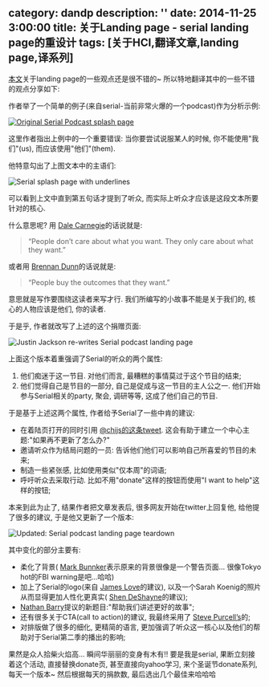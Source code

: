 category: dandp
description: ''
date: 2014-11-25 3:00:00
title: 关于Landing page - serial landing page的重设计
tags: [关于HCI,翻译文章,landing page,译系列]
---

<p><a href="http://justinjackson.ca/serial/">本文</a>关于landing page的一些观点还是很不错的~ 所以特地翻译其中的一些不错的观点分享如下:</p>

<p>作者举了一个简单的例子(来自serial-当前非常火爆的一个podcast)作为分析示例:</p>

<p><a href="http://serialpodcast.org/"><img src="http://justinjackson.ca/wp-content/uploads/2014/11/original-1-1024x532.png" alt="Original Serial Podcast splash page" title=""></a></p>

<p>这里作者指出上例中的一个重要错误: 当你要尝试说服某人的时候, 你不能使用"我们"(us), 而应该使用"他们"(them).</p>
<!--more-->


<p>他特意勾出了上图文本中的主语们:</p>

<p><img src="http://justinjackson.ca/wp-content/uploads/2014/11/original-corrections-1024x532.png" alt="Serial splash page with underlines" title=""></p>

<p>可以看到上文中直到第五句话才提到了听众, 而实际上听众才应该是这段文本所要针对的核心.</p>

<p>什么意思呢? 用
 <a href="https://www.goodreads.com/work/quotes/2370171-how-to-win-friends-and-influence-people">Dale Carnegie</a>的话说就是:</p>

<blockquote>
  <p>“People don’t care about what you want. They only care about what they want.”</p>
</blockquote>

<p>或者用 <a href="http://productpeople.tv/2013/01/30/ep11-brennan-dunn-part1/">Brennan Dunn</a>的话说就是:</p>

<blockquote>
  <p>“People buy the outcomes that they want.”</p>
</blockquote>

<p>意思就是写作要围绕这读者来写才行. 我们所编写的小故事不能是关于我们的, 核心的人物应该是他们, 你的读者.</p>

<p>于是乎, 作者就改写了上述的这个捐赠页面:</p>

<p><img src="http://justinjackson.ca/wp-content/uploads/2014/11/re-write-1024x694.png" alt="Justin Jackson re-writes Serial podcast landing page" title=""></p>

<p>上面这个版本着重强调了Serial的听众的两个属性:</p>

<ol>
<li>他们痴迷于这一节目. 对他们而言, 最糟糕的事情莫过于这个节目的结束;</li>
<li>他们觉得自己是节目的一部分, 自己是促成与这一节目的主人公之一. 他们开始参与Serial相关的party, 聚会, 调研等等, 这成了他们自己的节目.</li>
</ol>

<p>于是基于上述这两个属性, 作者给予Serial了一些中肯的建议: </p>

<ul>
<li>在着陆页打开的同时引用 <a href="https://twitter.com/chijs/status/536340442309070848">@chijs的这条tweet</a>. 这会有助于建立一个中心主题:"如果再不更新了怎么办?"</li>
<li>邀请听众作为结局问题的一员: 告诉他们他们可以影响自己所喜爱的节目的未来;</li>
<li>制造一些紧张感, 比如使用类似"仅本周"的词语;</li>
<li>呼吁听众去采取行动. 比如不用"donate"这样的按钮而使用"I want to help"这样的按钮;</li>
</ul>

<p>本来到此为止了,  结果作者把文章发表后, 很多网友开始在twitter上回复他, 给他提了很多的建议, 于是他又更新了一个版本:</p>

<p><img src="http://justinjackson.ca/wp-content/uploads/2014/11/update-landing-2-1024x622.png" alt="Updated: Serial podcast landing page teardown" title=""></p>

<p>其中变化的部分主要有:</p>

<ul>
<li>柔化了背景( <a href="https://twitter.com/thegreygorilla/status/536906062683963392">Mark Bunnker</a>表示原来的背景很像是一个警告页面... 很像Tokyo hot的FBI warning是吧...哈哈)</li>
<li>加上了Serial的logo(来自 <a href="https://twitter.com/JamesLove31/status/536928750810562560">James Love</a>的建议), 以及一个Sarah Koenig的照片从而显得更加人性化更真实( <a href="https://twitter.com/shennyg/status/536959318101204992">Shen DeShayne</a>的建议);</li>
<li><a href="https://twitter.com/nathanbarry/status/536930868275974145">Nathan Barry</a>提议的新题目:"帮助我们讲述更好的故事";</li>
<li>还有很多关于CTA(call to action)的建议, 我最终采用了 <a href="https://twitter.com/sanityinc/status/536898059389902848">Steve Purcell’s</a>的;</li>
<li>对排版做了很多的细化, 更精简的语言, 更加强调了听众这一核心以及他们的帮助对于Serial第二季的播出的影响;</li>
</ul>

<p>果然是众人拾柴火焰高... 瞬间华丽丽的变身有木有!! 要是我是serial, 果断立刻接着这个活动, 直接替换donate页, 甚至直接向yahoo学习, 来个圣诞节donate系列, 每天一个版本~ 然后根据每天的捐款数, 最后选出几个最佳来哈哈哈 </p>
